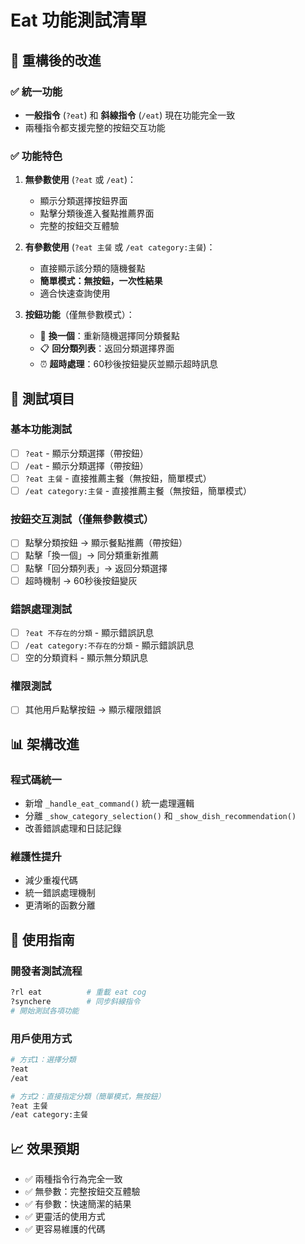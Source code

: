 # Eat 功能測試清單

## 🎯 重構後的改進

### ✅ **統一功能**
- **一般指令** (`?eat`) 和 **斜線指令** (`/eat`) 現在功能完全一致
- 兩種指令都支援完整的按鈕交互功能

### ✅ **功能特色**
1. **無參數使用** (`?eat` 或 `/eat`)：
   - 顯示分類選擇按鈕界面
   - 點擊分類後進入餐點推薦界面
   - 完整的按鈕交互體驗

2. **有參數使用** (`?eat 主餐` 或 `/eat category:主餐`)：
   - 直接顯示該分類的隨機餐點
   - **簡單模式：無按鈕，一次性結果**
   - 適合快速查詢使用

3. **按鈕功能**（僅無參數模式）：
   - 🔄 **換一個**：重新隨機選擇同分類餐點
   - 📋 **回分類列表**：返回分類選擇界面
   - ⏰ **超時處理**：60秒後按鈕變灰並顯示超時訊息

## 🧪 測試項目

### 基本功能測試
- [ ] `?eat` - 顯示分類選擇（帶按鈕）
- [ ] `/eat` - 顯示分類選擇（帶按鈕）
- [ ] `?eat 主餐` - 直接推薦主餐（無按鈕，簡單模式）
- [ ] `/eat category:主餐` - 直接推薦主餐（無按鈕，簡單模式）

### 按鈕交互測試（僅無參數模式）
- [ ] 點擊分類按鈕 → 顯示餐點推薦（帶按鈕）
- [ ] 點擊「換一個」→ 同分類重新推薦
- [ ] 點擊「回分類列表」→ 返回分類選擇
- [ ] 超時機制 → 60秒後按鈕變灰

### 錯誤處理測試
- [ ] `?eat 不存在的分類` - 顯示錯誤訊息
- [ ] `/eat category:不存在的分類` - 顯示錯誤訊息
- [ ] 空的分類資料 - 顯示無分類訊息

### 權限測試
- [ ] 其他用戶點擊按鈕 → 顯示權限錯誤

## 📊 架構改進

### 程式碼統一
- 新增 `_handle_eat_command()` 統一處理邏輯
- 分離 `_show_category_selection()` 和 `_show_dish_recommendation()`
- 改善錯誤處理和日誌記錄

### 維護性提升
- 減少重複代碼
- 統一錯誤處理機制
- 更清晰的函數分離

## 🔧 使用指南

### 開發者測試流程
```bash
?rl eat          # 重載 eat cog
?synchere        # 同步斜線指令
# 開始測試各項功能
```

### 用戶使用方式
```bash
# 方式1：選擇分類
?eat
/eat

# 方式2：直接指定分類（簡單模式，無按鈕）
?eat 主餐
/eat category:主餐
```

## 📈 效果預期

- ✅ 兩種指令行為完全一致
- ✅ 無參數：完整按鈕交互體驗
- ✅ 有參數：快速簡潔的結果
- ✅ 更靈活的使用方式
- ✅ 更容易維護的代碼